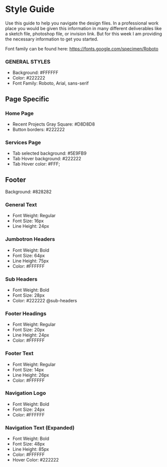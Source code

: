 # Style Guide
Use this guide to help you navigate the design files.  In a professional work place you would be given this information in many different deliverables like a sketch file, photoshop file, or invision link.  But for this week I am providing the necessary information to get you started.  

Font family can be found here: https://fonts.google.com/specimen/Roboto

### GENERAL STYLES
- Background: #FFFFFF
- Color: #222222
- Font Family: Roboto, Arial, sans-serif

## Page Specific

### Home Page
- Recent Projects Gray Square: #D8D8D8
- Button borders: #222222

### Services Page
- Tab selected background: #5E9FB9
- Tab Hover background: #222222
- Tab Hover color: #FFF;

## Footer 
Background: #828282

### General Text
- Font Weight: Regular
- Font Size: 16px
- Line Height: 24px

### Jumbotron Headers
- Font Weight: Bold
- Font Size: 64px
- Line Height: 75px
- Color: #FFFFFF

### Sub Headers
- Font Weight: Bold
- Font Size: 28px
- Color: #222222 @sub-headers
   
### Footer Headings
- Font Weight: Regular
- Font Size: 20px
- Line Height: 24px
- Color: #FFFFFF

### Footer Text
- Font Weight: Regular
- Font Size: 14px
- Line Height: 26px
- Color: #FFFFFF

### Navigation Logo
- Font Weight: Bold
- Font Size: 24px
- Color: #FFFFFF

### Navigation Text (Expanded)
- Font Weight: Bold
- Font Size: 48px
- Line Height: 85px
- Color: #FFFFFF
- Hover Color: #222222
